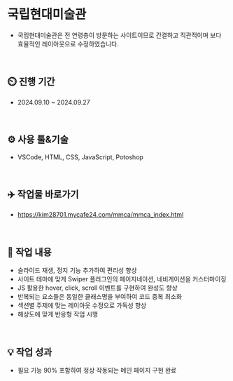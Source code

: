 # 국립현대미술관
- 국립현대미술관은 전 연령층이 방문하는 사이트이므로 간결하고 직관적이며 보다 효율적인 레이아웃으로 수정하였습니다.
<br>

## ⏲️ 진행 기간 
 - 2024.09.10 ~ 2024.09.27
<br>

## ⚙️ 사용 툴&기술
 - VSCode, HTML, CSS, JavaScript, Potoshop
<br>

## ✈️ 작업물 바로가기
 - https://kim28701.mycafe24.com/mmca/mmca_index.html
<br>

## 📝 작업 내용
 - 슬라이드 재생, 정지 기능 추가하여 편리성 향상
 - 사이트 테마에 맞게 Swiper 플러그인의 페이지네이션, 네비게이션을 커스터마이징
 - JS 활용한 hover, click, scroll 이벤트를 구현하여 완성도 향상
 - 반복되는 요소들은 동일한 클래스명을 부여하여 코드 중복 최소화
 - 섹션별 주제에 맞는 레이아웃 수정으로 가독성 향상
 - 해상도에 맞게 반응형 작업 시행
<br>

## 💡 작업 성과
- 필요 기능 90% 포함하여 정상 작동되는 메인 페이지 구현 완료
